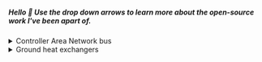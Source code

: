 ##### Hello 👋 Use the drop down arrows to learn more about the open-source work I've been apart of.

<details><summary>Controller Area Network bus</summary>

- [hardbyte/python-can](https://github.com/hardbyte/python-can) - has enabled CAN logging of signals communicated over CAN buses, along with data engineering by parsing recoded logs. 
- [j-c-cook/cross-compile-python.md](https://gist.github.com/j-c-cook/2a291dc0bfaa2f6639272e344ff66e62) - [cpython](https://github.com/python/cpython) was cross-compiled to enable usage of `python-can` on an armv7l chip archetecture.

 </details>

<details><summary>Ground heat exchangers</summary>

- [pygfunction](https://github.com/MassimoCimmino/pygfunction) served as the backbone for a first of kind ground heat exchanger design tool, [ghedt](https://github.com/j-c-cook/ghedt). 
- [cpgfunctionEP](https://github.com/j-c-cook/cpgfunctionEP) has been integrated into [EnergyPlus](https://github.com/NREL/EnergyPlus) as a third party application.
- [cpgfunction](https://github.com/j-c-cook/cpgfunction) was used to compute g-functions on a high performance computing cluster (HPCC).

(Refer to my [masters thesis](https://shareok.org/handle/11244/335489) for a more detailed discussion.)

</details>
